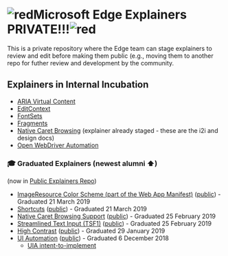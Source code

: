 # ![red](https://placehold.it/50/f03c15/000000?text=+)Microsoft Edge Explainers PRIVATE!!!![red](https://placehold.it/50/f03c15/000000?text=+)

This is a private repository where the Edge team can stage explainers to review and edit before making them public (e.g., moving them to another repo for futher review and development by the community.

## Explainers in Internal Incubation

* [ARIA Virtual Content](VirtualContent/explainer.md)
* [EditContext](EditContext/explainer.md)
* [FontSets](FontSets/explainer.md)
* [Fragments](Fragments/explainer.md)
* [Native Caret Browsing](CaretBrowsing) (explainer already staged - these are the i2i and design docs)
* [Open WebDriver Automation](OpenDriver/explainer.md)

### 🎓 Graduated Explainers (newest alumni ⬆)
(now in [Public Explainers Repo](https://github.com/MicrosoftEdge/MSEdgeExplainers))

* [ImageResource Color Scheme (part of the Web App Manifest)](Staged/ImageResource-color_scheme/explainer.md) ([public](https://github.com/MicrosoftEdge/MSEdgeExplainers/blob/master/ImageResource-color_scheme/explainer.md)) - Graduated 21 March 2019
* [Shortcuts](Staged/Shortcuts/explainer.md) ([public](https://github.com/MicrosoftEdge/MSEdgeExplainers/blob/master/Shortcuts/explainer.md)) - Graduated 21 March 2019
* [Native Caret Browsing Support](Staged/CaretBrowsing/explainer.md) ([public](https://github.com/MicrosoftEdge/MSEdgeExplainers/blob/master/CaretBrowsing/explainer.md)) - Graduated 25 February 2019
* [Streamlined Text Input (TSF1)](Staged/TSF1/explainer.md) ([public](https://github.com/MicrosoftEdge/MSEdgeExplainers/blob/master/TSF1/explainer.md)) - Graduated 25 February 2019
* [High Contrast](Staged/HighContrast/explainer.md) ([public](https://github.com/MicrosoftEdge/MSEdgeExplainers/blob/master/HighContrast/explainer.md)) - Graduated 29 January 2019
* [UI Automation](Staged/UIA/explainer.md) ([public](https://github.com/MicrosoftEdge/MSEdgeExplainers/blob/master/UIA/explainer.md)) - Graduated 6 December 2018
  * [UIA intent-to-implement](Staged/UIA/i2i.md)
